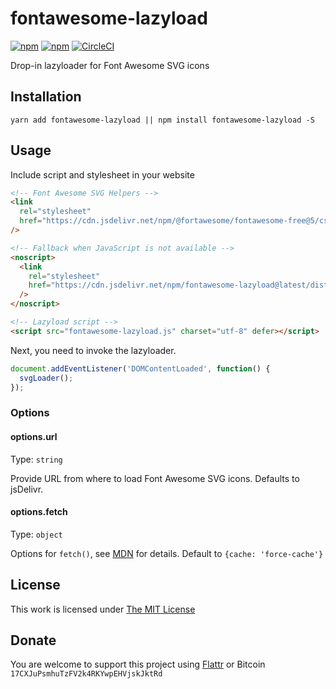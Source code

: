 # fontawesome-lazyload

[![npm](https://flat.badgen.net/npm/license/fontawesome-lazyload)](https://www.npmjs.org/package/fontawesome-lazyload)
[![npm](https://flat.badgen.net/npm/v/fontawesome-lazyload)](https://www.npmjs.org/package/fontawesome-lazyload)
[![CircleCI](https://flat.badgen.net/circleci/github/idleberg/fontawesome-lazyload)](https://circleci.com/gh/idleberg/fontawesome-lazyload)

Drop-in lazyloader for Font Awesome SVG icons

## Installation

`yarn add fontawesome-lazyload || npm install fontawesome-lazyload -S`

## Usage

Include script and stylesheet in your website

```html
<!-- Font Awesome SVG Helpers -->
<link
  rel="stylesheet"
  href="https://cdn.jsdelivr.net/npm/@fortawesome/fontawesome-free@5/css/svg-with-js.min.css"
/>

<!-- Fallback when JavaScript is not available -->
<noscript>
  <link
    rel="stylesheet"
    href="https://cdn.jsdelivr.net/npm/fontawesome-lazyload@latest/dist/fontawesome-lazyload.js"
  />
</noscript>

<!-- Lazyload script -->
<script src="fontawesome-lazyload.js" charset="utf-8" defer></script>
```

Next, you need to invoke the lazyloader.

```js
document.addEventListener('DOMContentLoaded', function() {
  svgLoader();
});

```
### Options

#### options.url

Type: `string`

Provide URL from where to load Font Awesome SVG icons. Defaults to jsDelivr.

#### options.fetch

Type: `object`

Options for `fetch()`, see [MDN](https://developer.mozilla.org/en-US/docs/Web/API/Fetch_API/Using_Fetch#Supplying_request_options) for details. Default to `{cache: 'force-cache'}`

## License

This work is licensed under [The MIT License](https://opensource.org/licenses/MIT)

## Donate

You are welcome to support this project using [Flattr](https://flattr.com/submit/auto?user_id=idleberg&url=https://github.com/idleberg/node-makensis) or Bitcoin `17CXJuPsmhuTzFV2k4RKYwpEHVjskJktRd`
